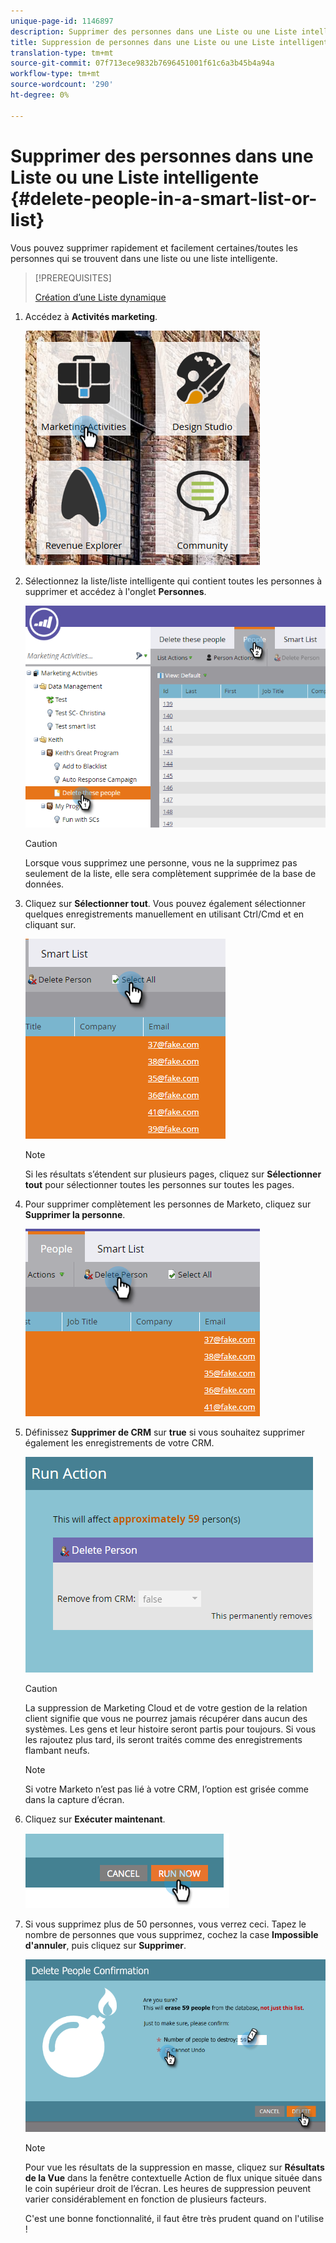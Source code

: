 ```yaml
---
unique-page-id: 1146897
description: Supprimer des personnes dans une Liste ou une Liste intelligente - Documentation du marketing - Documentation du produit
title: Suppression de personnes dans une Liste ou une Liste intelligente
translation-type: tm+mt
source-git-commit: 07f713ece9832b7696451001f61c6a3b45b4a94a
workflow-type: tm+mt
source-wordcount: '290'
ht-degree: 0%

---
```



# Supprimer des personnes dans une Liste ou une Liste intelligente {#delete-people-in-a-smart-list-or-list}

Vous pouvez supprimer rapidement et facilement certaines/toutes les personnes qui se trouvent dans une liste ou une liste intelligente.

>[!PREREQUISITES]
>
>[Création d’une Liste dynamique](/help/marketo/product-docs/core-marketo-concepts/smart-lists-and-static-lists/creating-a-smart-list/create-a-smart-list.md)

1. Accédez à **Activités marketing**.

   ![](assets/ma-1.png)

1. Sélectionnez la liste/liste intelligente qui contient toutes les personnes à supprimer et accédez à l&#39;onglet **Personnes**.

   ![](assets/two-1.png)

   >[!CAUTION]
   >
   >Lorsque vous supprimez une personne, vous ne la supprimez pas seulement de la liste, elle sera complètement supprimée de la base de données.

1. Cliquez sur **Sélectionner tout**. Vous pouvez également sélectionner quelques enregistrements manuellement en utilisant Ctrl/Cmd et en cliquant sur.

   ![](assets/three-1.png)

   >[!NOTE]
   >
   >Si les résultats s’étendent sur plusieurs pages, cliquez sur **Sélectionner tout** pour sélectionner toutes les personnes sur toutes les pages.

1. Pour supprimer complètement les personnes de Marketo, cliquez sur **Supprimer la personne**.

   ![](assets/four-1.png)

1. Définissez **Supprimer de CRM** sur **true** si vous souhaitez supprimer également les enregistrements de votre CRM.

   ![](assets/five.png)

   >[!CAUTION]
   >
   >La suppression de Marketing Cloud et de votre gestion de la relation client signifie que vous ne pourrez jamais récupérer dans aucun des systèmes. Les gens et leur histoire seront partis pour toujours. Si vous les rajoutez plus tard, ils seront traités comme des enregistrements flambant neufs.

   >[!NOTE]
   >
   >Si votre Marketo n’est pas lié à votre CRM, l’option est grisée comme dans la capture d’écran.

1. Cliquez sur **Exécuter maintenant**.

   ![](assets/image2014-9-24-13-3a0-3a3.png)

1. Si vous supprimez plus de 50 personnes, vous verrez ceci. Tapez le nombre de personnes que vous supprimez, cochez la case **Impossible d&#39;annuler**, puis cliquez sur **Supprimer**.

   ![](assets/seven.png)

   >[!NOTE]
   >
   >Pour vue les résultats de la suppression en masse, cliquez sur **Résultats de la Vue** dans la fenêtre contextuelle Action de flux unique située dans le coin supérieur droit de l’écran. Les heures de suppression peuvent varier considérablement en fonction de plusieurs facteurs.

   C&#39;est une bonne fonctionnalité, il faut être très prudent quand on l&#39;utilise !
